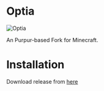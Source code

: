 # Optia

![Optia](https://i.imgur.com/tLT9TnM.png)

An Purpur-based Fork for Minecraft.

# Installation

Download release from [here](https://github.com/Minionguyjpro/Optia/releases)

